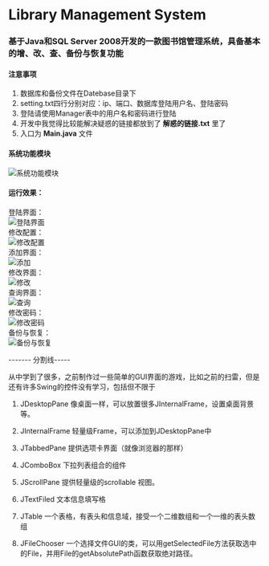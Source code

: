 # Library Management System

### 基于Java和SQL Server 2008开发的一款图书馆管理系统，具备基本的增、改、查、备份与恢复功能  

#### 注意事项
1. 数据库和备份文件在Datebase目录下  
2. setting.txt四行分别对应：ip、端口、数据库登陆用户名、登陆密码  
3. 登陆请使用Manager表中的用户名和密码进行登陆
4. 开发中我觉得比较能解决疑惑的链接都放到了 **解惑的链接.txt** 里了
5. 入口为 **Main.java** 文件

#### 系统功能模块
![系统功能模块](http://7xsy54.com1.z0.glb.clouddn.com/%E7%B3%BB%E7%BB%9F%E5%8A%9F%E8%83%BD.png)

#### 运行效果：
登陆界面：  
![登陆界面](http://7xsy54.com1.z0.glb.clouddn.com/%E7%99%BB%E9%99%86%E7%95%8C%E9%9D%A2.png)  
修改配置：  
![修改配置](http://7xsy54.com1.z0.glb.clouddn.com/%E4%BF%AE%E6%94%B9%E9%85%8D%E7%BD%AE.png)  
添加界面：  
![添加](http://7xsy54.com1.z0.glb.clouddn.com/%E6%B7%BB%E5%8A%A0%E7%95%8C%E9%9D%A2.png)  
修改界面：  
![修改](http://7xsy54.com1.z0.glb.clouddn.com/%E4%BF%AE%E6%94%B9%E7%95%8C%E9%9D%A2.png)  
查询界面：  
![查询](http://7xsy54.com1.z0.glb.clouddn.com/%E6%9F%A5%E8%AF%A2%E7%95%8C%E9%9D%A2.png)  
修改密码：  
![修改密码](http://7xsy54.com1.z0.glb.clouddn.com/%E4%BF%AE%E6%94%B9%E5%AF%86%E7%A0%81.png)  
备份与恢复：  
![备份与恢复](http://7xsy54.com1.z0.glb.clouddn.com/%E6%95%B0%E6%8D%AE%E5%BA%93%E5%A4%87%E4%BB%BD%E4%B8%8E%E6%81%A2%E5%A4%8D.png)  

------- 分割线-----

从中学到了很多，之前制作过一些简单的GUI界面的游戏，比如之前的扫雷，但是还有许多Swing的控件没有学习，包括但不限于
1. JDesktopPane 像桌面一样，可以放置很多JInternalFrame，设置桌面背景等。 

2. JInternalFrame 轻量级Frame，可以添加到JDesktopPane中

3. JTabbedPane 提供选项卡界面（就像浏览器的那样）

4. JComboBox  下拉列表组合的组件

5. JScrollPane   提供轻量级的scrollable 视图。

6. JTextFiled 文本信息填写格

7. JTable  一个表格，有表头和信息域，接受一个二维数组和一个一维的表头数组

8. JFileChooser 一个选择文件GUI的类，可以用getSelectedFile方法获取选中的File，并用File的getAbsolutePath函数获取绝对路径。
